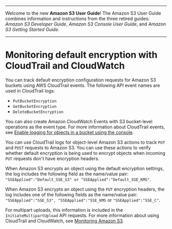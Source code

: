 --------

Welcome to the new **Amazon S3 User Guide**\! The Amazon S3 User Guide combines information and instructions from the three retired guides: *Amazon S3 Developer Guide*, *Amazon S3 Console User Guide*, and *Amazon S3 Getting Started Guide*\.

--------

# Monitoring default encryption with CloudTrail and CloudWatch<a name="bucket-encryption-tracking"></a>

You can track default encryption configuration requests for Amazon S3 buckets using AWS CloudTrail events\. The following API event names are used in CloudTrail logs:
+ `PutBucketEncryption`
+ `GetBucketEncryption`
+ `DeleteBucketEncryption`

You can also create Amazon CloudWatch Events with S3 bucket\-level operations as the event type\. For more information about CloudTrail events, see [Enable logging for objects in a bucket using the console](enable-cloudtrail-logging-for-s3.md#enable-cloudtrail-events)\.

You can use CloudTrail logs for object\-level Amazon S3 actions to track `PUT` and `POST` requests to Amazon S3\. You can use these actions to verify whether default encryption is being used to encrypt objects when incoming `PUT` requests don't have encryption headers\.

When Amazon S3 encrypts an object using the default encryption settings, the log includes the following field as the name/value pair: `"SSEApplied":"Default_SSE_S3" or "SSEApplied":"Default_SSE_KMS"`\.

When Amazon S3 encrypts an object using the `PUT` encryption headers, the log includes one of the following fields as the name/value pair: `"SSEApplied":"SSE_S3", "SSEApplied":"SSE_KMS` or `"SSEApplied":"SSE_C"`\. 

For multipart uploads, this information is included in the `InitiateMultipartUpload` API requests\. For more information about using CloudTrail and CloudWatch, see [Monitoring Amazon S3](monitoring-overview.md)\.